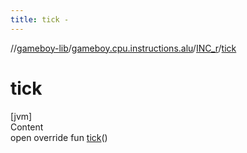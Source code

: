```yaml
---
title: tick -
---
```

//[gameboy-lib](../../index.md)/[gameboy.cpu.instructions.alu](../index.md)/[INC_r](index.md)/[tick](tick.md)



# tick  
[jvm]  
Content  
open override fun [tick](tick.md)()  




